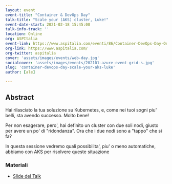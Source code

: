 ```yaml
---
layout: event
event-title: "Container & DevOps Day"
talk-title: "Scale your (AKS) cluster, Luke!"
event-date-start: 2021-02-18 15:45:00
talk-info-track: ''
location: Online
org: ASPItalia
event-link: https://www.aspitalia.com/eventi/86/Container-DevOps-Day-Online.aspx
org-link: https://www.aspitalia.com/
org-twitter: aspitalia
cover: 'assets/images/events/web-day.jpg'
socialcover: 'assets/images/events/202101-azure-event-grid-s.jpg'
slug: 'container-devops-day-scale-your-aks-luke'
author: [ale]

---
```

## Abstract
Hai rilasciato la tua soluzione su Kubernetes, e, come nei tuoi sogni piu' belli, sta avendo successo. Molto bene!

Per non esagerare, pero', hai definito un cluster con due soli nodi, giusto per avere un po' di "ridondanza". Ora che i due nodi sono a "tappo" che si fa?

In questa sessione vedremo quali possibilita', piu' o meno automatiche, abbiamo con AKS per risolvere queste situazione

<div class="slide">
<h3>Materiali</h3>
<ul>
    <li><a href="https://www.slideshare.net/melkio/scale-your-aks-cluster-luke" target="_blank">Slide del Talk </a></li>
</ul>
</div>